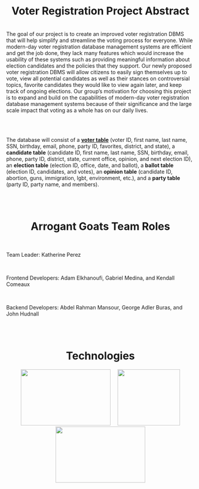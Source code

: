 <h1 align="center">Voter Registration Project Abstract</h1>

<br />
The goal of our project is to create an improved voter registration DBMS that will help simplify and streamline the voting process for everyone. While modern-day voter registration database management systems are efficient and get the job done, they lack many features which would increase the usability of these systems such as providing meaningful information about election candidates and the policies that they support. Our newly proposed voter registration DBMS will allow citizens to easily sign themselves up to vote, view all potential candidates as well as their stances on controversial topics, favorite candidates they would like to view again later, and keep track of ongoing elections. Our group’s motivation for choosing this project is to expand and build on the capabilities of modern-day voter registration database management systems because of their significance and the large scale impact that voting as a whole has on our daily lives.

<br /><br />

The database will consist of a <ins>**voter table**</ins> (voter ID, first name, last name, SSN, birthday, email, phone, party ID, favorites, district, and state), a **candidate table** (candidate ID, first name, last name, SSN, birthday, email, phone, party ID, district, state, current office, opinion, and next election ID), an **election table** (election ID, office, date, and ballot), a **ballot table** (election ID, candidates, and votes), an **opinion table** (candidate ID, abortion, guns, immigration, lgbt, environment, etc.), and a **party table** (party ID, party name, and members).
  
<br /><br />

<h1 align="center">Arrogant Goats Team Roles</h1>

<br />

Team Leader: Katherine Perez

<br />

Frontend Developers: Adam Elkhanoufi, Gabriel Medina, and Kendall Comeaux

<br />

Backend Developers: Abdel Rahman Mansour, George Adler Buras, and John Hudnall

<br /><br />

<h1 align="center">Technologies</h1>

<p align="center">
  <img src="https://user-images.githubusercontent.com/65471490/219513432-924c9cf4-a67f-40bc-9b51-04a1fe1713dc.png" width="240" height="150">
  &nbsp;
  &nbsp;
  <img src="https://user-images.githubusercontent.com/65471490/219519776-879c778e-186a-4f60-9786-ee8e40ea0040.png" width="167" height="150">
  <img src="https://user-images.githubusercontent.com/65471490/219512690-7bceb9de-c84b-47a2-b1fa-2ec8f78412c9.png" width="240" height="150">
</p>
